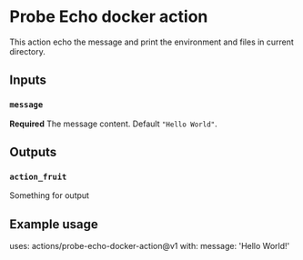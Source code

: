 # Probe Echo docker action

This action echo the message and print the environment and files in current directory.

## Inputs

### `message`

**Required** The message content. Default `"Hello World"`.

## Outputs

### `action_fruit`

Something for output

## Example usage

uses: actions/probe-echo-docker-action@v1
with:
  message: 'Hello World!'
